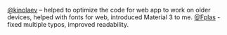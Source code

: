 [@kinolaev](https://github.com/kinolaev) – helped to optimize the code for web app to work on older devices, helped with fonts for web, introduced Material 3 to me.
[@Fplas](https://github.com/Fplas) - fixed multiple typos, improved readability.
